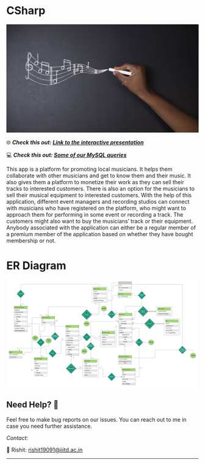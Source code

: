 # CSharp
![](Csharp.jpg)

🌐 ***Check this out: [Link to the interactive presentation](https://prezi.com/p/omxtetrxybic/?present=1)***



💻 ***Check this out: [Some of our MySQL queries](https://docs.google.com/document/d/1J07OhdDSOhxjwXeciYf_i4n771_NN3rGsjiNv-LFGyg/edit?usp=sharing)***

This app is a platform for promoting local musicians. It helps them collaborate with other musicians and get to know them and their music. It also gives them a platform to monetize their work as they can sell their tracks to interested customers. There is also an option for the musicians to sell their musical equipment to interested customers. With the help of this application, different event managers and recording studios can connect with musicians who have registered on the platform, who might want to approach them for performing in some event or recording a track. The customers might also want to buy the musicians’ track or their equipment. Anybody associated with the application can either be a regular member of a premium member of the application based on whether they have bought membership or not. 

# ER Diagram
![](ERDiagram.png)

## Need Help? 🤝
Feel free to make bug reports on our issues. You can reach out to me in case you need further assistance. 

*Contact:*

🎸 Rishit: rishit19091@iiitd.ac.in
*****
